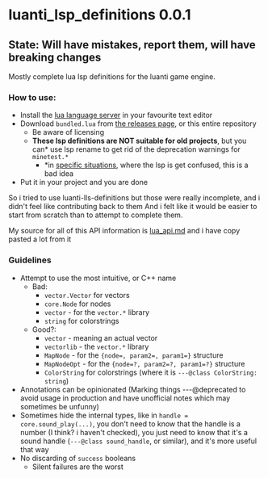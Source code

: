 # luanti_lsp_definitions 0.0.1
## State: Will have mistakes, report them, will have breaking changes 

Mostly complete lua lsp definitions for the luanti game engine.

### How to use:
- Install the [lua language server](https://luals.github.io/) in your favourite text editor
- Download `bundled.lua` from [the releases page](https://github.com/TheEt1234/luanti_lsp_definitions/releases), or this entire repository
   - Be aware of licensing 
   - **These lsp definitions are NOT suitable for old projects**, but you can* use lsp rename to get rid of the deprecation warnings for `minetest.*`
      - *in [specific situations](https://github.com/appgurueu/modlib), where the lsp is get confused, this is a bad idea
- Put it in your project and you are done

So i tried to use luanti-lls-definitions but those were really incomplete, and i didn't feel like contributing back to them
And i felt like it would be easier to start from scratch than to attempt to complete them.

My source for all of this API information is [lua_api.md](https://github.com/luanti-org/luanti/blob/master/doc/lua_api.md) and i have copy pasted a lot from it

### Guidelines
- Attempt to use the most intuitive, or C++ name
    - Bad:
        - `vector.Vector` for vectors
        - `core.Node` for nodes
        - `vector` - for the `vector.*` library
        - `string` for colorstrings
    - Good?:
        - `vector` - meaning an actual vector
        - `vectorlib` - the `vector.*` library
        - `MapNode` - for the `{node=, param2=, param1=}` structure
        - `MapNodeOpt` - for the `{node=?, param2=?, param1=?}` structure
        - `ColorString` for colorstrings (where it is `---@class ColorString: string`)
- Annotations can be opinionated (Marking things ---@deprecated to avoid usage in production and have unofficial notes which may sometimes be unfunny) 
- Sometimes hide the internal types, like in `handle = core.sound_play(...)`, you don't need to know that the handle is a number (I think? i haven't checked), you just need to know that it's a sound handle (`---@class sound_handle`, or similar), and it's more useful that way
- No discarding of `success` booleans
    - Silent failures are the worst
